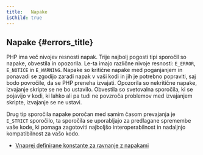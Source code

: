 ```yaml
---
title:   Napake
isChild: true
---
```


## Napake {#errors_title}

PHP ima več nivojev resnosti napak. Trije najbolj pogosti tipi sporočil so napake, obvestila in opozorila. Le-ta imajo različne nivoje resnosti: `E_ERROR`, `E_NOTICE` in `E_WARNING`. Napake
so kritične napake med poganjanjem in ponavadi se zgodijo zaradi napak v vaši kodi in jih je potrebno popraviti, saj bodo povročile, da se PHP preneha izvajati. Opozorila so nekritične napake, izvajanje skripte se ne bo ustavilo. Obvestila so svetovalna sporočila, ki se pojavijo v kodi, ki lahko ali pa tudi ne povzroča problemov med izvajanjem skripte, izvajanje se ne ustavi.

Drug tip sporočila napake poročan med samim časom prevajanja je `E_STRICT` sporočilo, ta sporočila se uporabljajo za predlagane spremembe vaše kode, ki pomaga zagotoviti najboljšo interoperabilnost in nadaljnjo kompatibilnost za vašo kodo.

* [Vnaprej definirane konstante za ravnanje z napakami](http://www.php.net/manual/en/errorfunc.constants.php)
